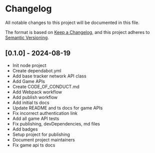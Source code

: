# Changelog

All notable changes to this project will be documented in this file.

The format is based on [Keep a Changelog](https://keepachangelog.com/en/1.1.0/),
and this project adheres to [Semantic Versioning](https://semver.org/spec/v2.0.0.html).

## [0.1.0] - 2024-08-19

* Init node project
* Create dependabot.yml
* Add base tracker network API class
* Add Game APIs
* Create CODE_OF_CONDUCT.md
* Add Webpack workflow
* Add publish workflow
* Add initial ts docs
* Update README and ts docs for game APIs
* Fix incorrect authentication link
* Add all game API tests
* Fix publishing, devDependencies, md files
* Add badges
* Setup project for publishing
* Document project maintainers
* Fix game api ts docs